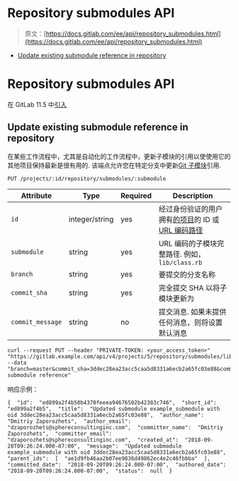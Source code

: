 # Repository submodules API

> 原文：[https://docs.gitlab.com/ee/api/repository_submodules.html](https://docs.gitlab.com/ee/api/repository_submodules.html)

*   [Update existing submodule reference in repository](#update-existing-submodule-reference-in-repository)

# Repository submodules API[](#repository-submodules-api "Permalink")

在 GitLab 11.5 中[引入](https://gitlab.com/gitlab-org/gitlab-foss/-/issues/41213)

## Update existing submodule reference in repository[](#update-existing-submodule-reference-in-repository "Permalink")

在某些工作流程中，尤其是自动化的工作流程中，更新子模块的引用以使使用它的其他项目保持最新是很有用的. 该端点允许您在特定分支中更新[Git 子模块](https://git-scm.com/book/en/v2/Git-Tools-Submodules)引用.

```
PUT /projects/:id/repository/submodules/:submodule 
```

| Attribute | Type | Required | Description |
| --- | --- | --- | --- |
| `id` | integer/string | yes | 经过身份验证的用户拥有[的项目](README.html#namespaced-path-encoding)的 ID 或[URL 编码路径](README.html#namespaced-path-encoding) |
| `submodule` | string | yes | URL 编码的子模块完整路径. 例如， `lib/class.rb` |
| `branch` | string | yes | 要提交的分支名称 |
| `commit_sha` | string | yes | 完全提交 SHA 以将子模块更新为 |
| `commit_message` | string | no | 提交消息. 如果未提供任何消息，则将设置默认消息 |

```
curl --request PUT --header "PRIVATE-TOKEN: <your_access_token>" "https://gitlab.example.com/api/v4/projects/5/repository/submodules/lib%2Fmodules%2Fexample"
--data "branch=master&commit_sha=3ddec28ea23acc5caa5d8331a6ecb2a65fc03e88&commit_message=Update submodule reference" 
```

响应示例：

```
{  "id":  "ed899a2f4b50b4370feeea94676502b42383c746",  "short_id":  "ed899a2f4b5",  "title":  "Updated submodule example_submodule with oid 3ddec28ea23acc5caa5d8331a6ecb2a65fc03e88",  "author_name":  "Dmitriy Zaporozhets",  "author_email":  "dzaporozhets@sphereconsultinginc.com",  "committer_name":  "Dmitriy Zaporozhets",  "committer_email":  "dzaporozhets@sphereconsultinginc.com",  "created_at":  "2018-09-20T09:26:24.000-07:00",  "message":  "Updated submodule example_submodule with oid 3ddec28ea23acc5caa5d8331a6ecb2a65fc03e88",  "parent_ids":  [  "ae1d9fb46aa2b07ee9836d49862ec4e2c46fbbba"  ],  "committed_date":  "2018-09-20T09:26:24.000-07:00",  "authored_date":  "2018-09-20T09:26:24.000-07:00",  "status":  null  } 
```